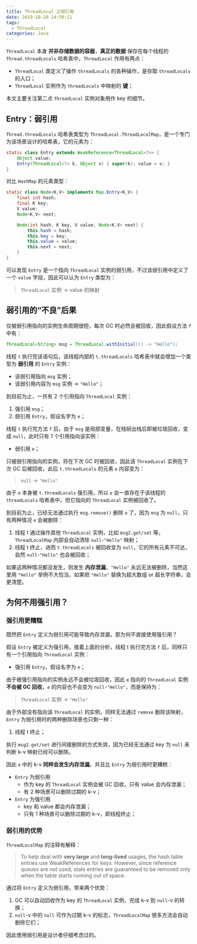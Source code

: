 ```yaml
---
title: ThreadLocal 之弱引用
date: 2019-10-28 14:50:11
tags:
  - ThreadLocal
categories: Java
---
```


`ThreadLocal` 本身 **并非存储数据的容器**，**真正的数据** 保存在每个线程的 `Thread.threadLocals` 哈希表中，`ThreadLocal` 作用有两点：

* `ThreadLocal` 类定义了操作 `threadLocals` 的各种操作，是存取 `threadLocals` 的入口；
* `ThreadLocal` 实例作为 `threadLocals` 中映射的 **键**；

本文主要关注第二点 `ThreadLocal` 实例对象用作 key 的细节。

<!-- more -->

## Entry：弱引用

`Thread.threadLocals` 哈希表类型为 `ThreadLocal.ThreadLocalMap`，是一个专门为该场景设计的哈希表，它的元素为：

```Java
static class Entry extends WeakReference<ThreadLocal<?>> {
    Object value;
    Entry(ThreadLocal<?> k, Object v) { super(k); value = v; }
}
```

对比 `HashMap` 的元素类型：

```Java
static class Node<K,V> implements Map.Entry<K,V> {
    final int hash;
    final K key;
    V value;
    Node<K,V> next;

    Node(int hash, K key, V value, Node<K,V> next) {
        this.hash = hash;
        this.key = key;
        this.value = value;
        this.next = next;
    }
}
```

可以发现 `Entry` 是一个指向 `ThreadLocal` 实例的弱引用，不过该弱引用中定义了一个 `value` 字段，因此可以认为 `Entry` 类型为：

>`ThreadLocal` 实例 -> value 的映射

## 弱引用的“不良”后果

仅被弱引用指向的实例生命周期很短，每次 GC 时必然会被回收，因此假设方法 `f` 中有：

```Java
ThreadLocal<String> msg = ThreadLocal.withInitial(() -> "Hello");
```

线程 `t` 执行完该语句后，该线程内部的 `t.threadLocals` 哈希表中就会增加一个类型为 **弱引用** 的 `Entry` 实例：

* 该弱引用指向 `msg` 实例；
* 该弱引用内容为 `msg` 实例 -> `"Hello"`；

到目前为止，一共有 2 个引用指向 `ThreadLocal` 实例：

1. 强引用 `msg`；
2. 弱引用 `Entry`，假设名字为 `e`；

线程 `t` 执行完方法 `f` 后，由于 `msg` 是局部变量，在栈帧出栈后即被垃圾回收，变成 `null`，此时只有 1 个引用指向该实例：

* 弱引用 `e`；

只被弱引用指向的实例，将在下次 GC 时被回收，因此该 `ThreadLocal` 实例在下次 GC 后被回收，此后 `t.threadLocals` 的元素 `e` 内容变为：

>`null` -> `"Hello"`

由于 `e` 本身被 `t.threadLocals` 强引用，所以 `e` 会一直存在于该线程的 `threadLocals` 哈希表中，但它指向的 `ThreadLocal` 实例被回收了。

到目前为止，已经无法通过执行 `msg.remove()` 删除 `e` 了，因为 `msg` 为 `null`，只有两种情况 `e` 会被删除：

1. 线程 t 通过操作其他 `ThreadLocal` 实例，比如 `msg2.get/set` 等，`ThreadLocalMap` 内部会自动清除 `null`-`"Hello"` 映射；
2. 线程 t 终止，进而 `t.threadLocals` 被回收变为 `null`，它的所有元素不可达，自然 `null`-`"Hello"` 也会被回收；

如果这两种情况都没发生，则发生 **内存泄漏**，`"Hello"` 永远无法被删除，当然这里用 `"Hello"` 举例不大恰当，如果把 `"Hello"` 替换为超大数组 or 超长字符串，会更清楚。

## 为何不用强引用？

### 强引用更糟糕

既然把 `Entry` 定义为弱引用可能导致内存泄漏，那为何不直接使用强引用？

假设 `Entry` 被定义为强引用，接着上面的分析，线程 t 执行完方法 `f` 后，同样只有一个引用指向 `ThreadLocal` 实例：

* 强引用 `Entry`，假设名字为 `e`；

由于被强引用指向的实例永远不会被垃圾回收，因此 `e` 指向的 `ThreadLocal` 实例 **不会被 GC 回收**，`e` 的内容也不会变为 `null`-`"Hello"`，而是保持为：

>`ThreadLocal` 实例 -> `"Hello"`

由于外部没有指向该 `ThreadLocal` 的实例，同样无法通过 `remove` 删除该映射，`Entry` 为弱引用时的两种删除场景也只剩一种：

1. 线程 t 终止；

执行 `msg2.get/set` 进行间接删除的方式失效，因为已经无法通过 key 为 `null` 来判断 k-v 映射已经可以删除。

因此 `e` 中的 k-v **同样会发生内存泄漏**，并且比 `Entry` 为弱引用时更糟糕：

* `Entry` 为弱引用
  * 作为 key 的 `ThreadLocal` 实例会被 GC 回收，只有 value 会内存泄漏；
  * 有 2 种场景可以删除过期的 k-v；
* `Entry` 为强引用
  * key 和 value 都会内存泄漏；
  * 只有 1 种场景可以删除过期的 k-v，即线程终止；

### 弱引用的优势

`ThreadLocalMap` 的注释有解释：

>To help deal with **very large** and **long-lived** usages, the hash table entries use WeakReferences for keys. However, since reference queues are not used, stale entries are guaranteed to be removed only when the table starts running out of space.

通过将 `Entry` 定义为弱引用，带来两个优势：

1. GC 可以自动回收作为 key 的 `ThreadLocal` 实例，完成 k-v 到 `null`-v 的转换；
2. `null`-v 中的 `null` 可作为过期 k-v 的标志，`ThreadLocalMap` 很多方法会自动删除它们；

因此使用弱引用是设计者仔细考虑过的。
